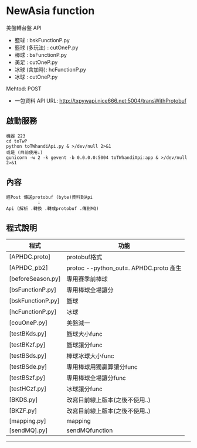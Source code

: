 # NewAsia function
美盤轉台盤 API

* 籃球 : bskFunctionP.py
* 籃球 (多玩法) : cutOneP.py
* 棒球 : bsFunctionP.py
* 美足 : cutOneP.py
* 冰球 (含加時): hcFunctionP.py
* 冰球 : cutOneP.py

Mehtod: POST

* 一包資料
API URL: http://txpywapi.nice666.net:5004/transWithProtobuf

## 啟動服務
```
機器 223
cd toTwP
python toTWhandiApi.py & >/dev/null 2>&1
或是 (目前使用↓)
gunicorn -w 2 -k gevent -b 0.0.0.0:5004 toTWhandiApi:app & >/dev/null 2>&1

```
## 內容
```
經Post 傳送protobuf (byte)資料到Api
            ↓
Api (解析 .轉換 .轉成protobuf .傳到MQ)

```

## 程式說明
程式|功能
----|----
[APHDC.proto]|protobuf格式
[APHDC_pb2]|protoc --python_out=. APHDC.proto  產生
[beforeSeason.py]|專用賽季前棒球
[bsFunctionP.py]|專用棒球全場讓分
[bskFunctionP.py]|籃球
[hcFunctionP.py]|冰球
[couOneP.py]|美盤減一
[testBKds.py]|籃球大小func
[testBKzf.py]|籃球讓分func
[testBSds.py]|棒球冰球大小func
[testBSde.py]|專用棒球用獨贏算讓分func
[testBSzf.py]|專用棒球全場讓分func
[testHCzf.py]|冰球讓分func
[BKDS.py]|改寫目前線上版本(之後不使用..)
[BKZF.py]|改寫目前線上版本(之後不使用..)
[mapping.py]|mapping
[sendMQ].py]|sendMQfunction
- - - - - -